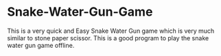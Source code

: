 # Snake-Water-Gun-Game
This is a very quick and Easy Snake Water Gun game which is very much similar to stone paper scissor. This is a good program to play the snake water gun game offline.
